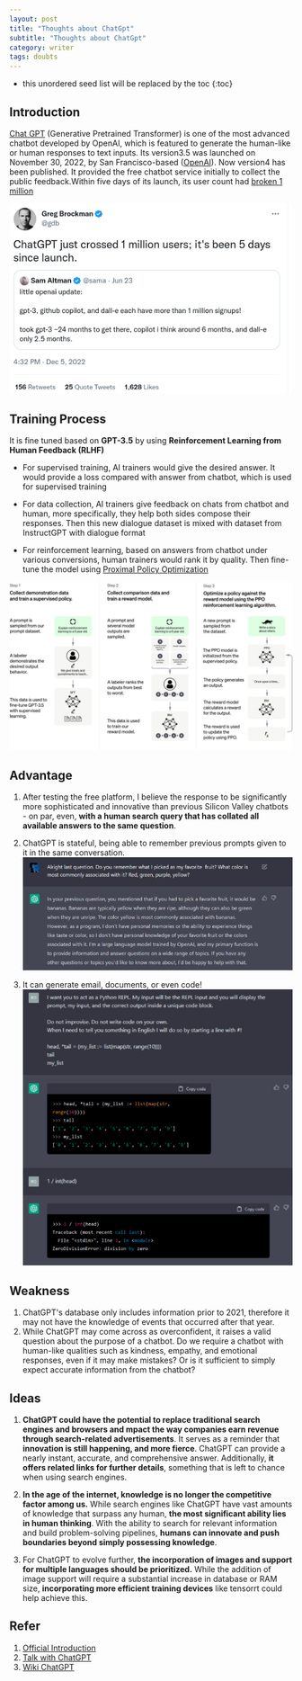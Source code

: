```yaml
---
layout: post
title: "Thoughts about ChatGpt"
subtitle: "Thoughts about ChatGpt"
category: writer
tags: doubts
---
```



<!--more-->

* this unordered seed list will be replaced by the toc
{:toc}

## Introduction 
[Chat GPT](https://openai.com/blog/chatgpt) (Generative Pretrained Transformer) is one of the most advanced chatbot developed by OpenAI, which is featured to generate the human-like or human responses to text inputs.
Its version3.5 was launched on November 30, 2022, by San Francisco-based ([OpenAI](https://openai.com/blog/chatgpt)). Now version4 has been published. It provided the free chatbot service initially to collect the public feedback.Within five days of its launch, its user count had [broken 1 million](https://twitter.com/gdb/status/1599683104142430208)

![example](/assets/img/2020-08-02/about_chatgtp1.png)

## Training Process 
It is fine tuned based on **GPT-3.5** by using **Reinforcement Learning from Human Feedback (RLHF)**

- For supervised training, AI trainers would give the desired answer. It would provide a loss compared with answer from chatbot, which is used for supervised training

- For data collection, AI trainers give feedback on chats from chatbot and human, more specifically, they help both sides compose their responses. Then this new dialogue dataset is mixed with dataset from InstructGPT with dialogue format 

- For reinforcement learning, based on answers from chatbot under various conversions, human trainers would rank it by quality. Then fine-tune the model using [Proximal Policy Optimization](https://openai.com/blog/openai-baselines-ppo/)

![example](/assets/img/2020-08-02/about_chatgtp2.svg)

## Advantage 
1. After testing the free platform, I believe the response to be significantly more sophisticated and innovative than previous Silicon Valley chatbots - on par, even, **with a human search query that has collated all available answers to the same question**.
2. ChatGPT is stateful, being able to remember previous prompts given to it in the same conversation. 
![](/assets/img/2020-08-02/about_chatgtp3.png)

3. It can generate email, documents, or even code! 
![](/assets/img/2020-08-02/about_chatgtp4.png)

## Weakness 
1. ChatGPT's database only includes information prior to 2021, therefore it may not have the knowledge of events that occurred after that year.
2. While ChatGPT may come across as overconfident, it raises a valid question about the purpose of a chatbot. Do we require a chatbot with human-like qualities such as kindness, empathy, and emotional responses, even if it may make mistakes? Or is it sufficient to simply expect accurate information from the chatbot?


## Ideas 
1. **ChatGPT could have the potential to replace traditional search engines and browsers and mpact the way companies earn revenue through search-related advertisements**. It serves as a reminder that **innovation is still happening, and more fierce**. ChatGPT can provide a nearly instant, accurate, and comprehensive answer. Additionally, **it offers related links for further details**, something that is left to chance when using search engines.

2. **In the age of the internet, knowledge is no longer the competitive factor among us.** While search engines like ChatGPT have vast amounts of knowledge that surpass any human, **the most significant ability lies in human thinking**. With the ability to search for relevant information and build problem-solving pipelines, **humans can innovate and push boundaries beyond simply possessing knowledge**.

3. For ChatGPT to evolve further, **the incorporation of images and support for multiple languages should be prioritized.** While the addition of image support will require a substantial increase in database or RAM size, **incorporating more efficient training devices** like tensorrt could help achieve this.


## Refer
1. [Official Introduction](https://openai.com/blog/chatgpt/)
2. [Talk with ChatGPT](https://chat.openai.com/chat)
3. [Wiki ChatGPT](https://en.wikipedia.org/wiki/ChatGPT)

